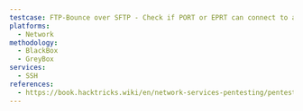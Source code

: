 ```yaml
---
testcase: FTP-Bounce over SFTP - Check if PORT or EPRT can connect to arbitrary IP:port for internal scanning
platforms: 
  - Network
methodology: 
  - BlackBox
  - GreyBox
services:
  - SSH
references:
  - https://book.hacktricks.wiki/en/network-services-pentesting/pentesting-ssh.html
---
```

